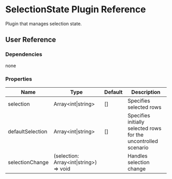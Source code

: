 # SelectionState Plugin Reference

Plugin that manages selection state.

## User Reference

### Dependencies

none

### Properties

Name | Type | Default | Description
-----|------|---------|------------
selection | Array&lt;int&#124;string&gt; | [] | Specifies selected rows
defaultSelection | Array&lt;int&#124;string&gt; | [] | Specifies initially selected rows for the uncontrolled scenario
selectionChange | (selection: Array&lt;int&#124;string&gt;) => void | | Handles selection change

